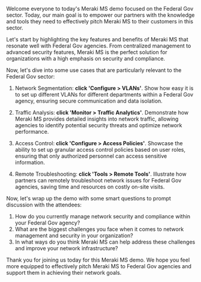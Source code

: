 Welcome everyone to today's Meraki MS demo focused on the Federal Gov sector. Today, our main goal is to empower our partners with the knowledge and tools they need to effectively pitch Meraki MS to their customers in this sector.

Let's start by highlighting the key features and benefits of Meraki MS that resonate well with Federal Gov agencies. From centralized management to advanced security features, Meraki MS is the perfect solution for organizations with a high emphasis on security and compliance.

Now, let's dive into some use cases that are particularly relevant to the Federal Gov sector:

1. Network Segmentation: **click 'Configure > VLANs'**. Show how easy it is to set up different VLANs for different departments within a Federal Gov agency, ensuring secure communication and data isolation.

2. Traffic Analysis: **click 'Monitor > Traffic Analytics'**. Demonstrate how Meraki MS provides detailed insights into network traffic, allowing agencies to identify potential security threats and optimize network performance.

3. Access Control: **click 'Configure > Access Policies'**. Showcase the ability to set up granular access control policies based on user roles, ensuring that only authorized personnel can access sensitive information.

4. Remote Troubleshooting: **click 'Tools > Remote Tools'**. Illustrate how partners can remotely troubleshoot network issues for Federal Gov agencies, saving time and resources on costly on-site visits.

Now, let's wrap up the demo with some smart questions to prompt discussion with the attendees:

1. How do you currently manage network security and compliance within your Federal Gov agency?
2. What are the biggest challenges you face when it comes to network management and security in your organization?
3. In what ways do you think Meraki MS can help address these challenges and improve your network infrastructure?

Thank you for joining us today for this Meraki MS demo. We hope you feel more equipped to effectively pitch Meraki MS to Federal Gov agencies and support them in achieving their network goals.